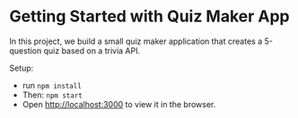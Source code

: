 # Getting Started with Quiz Maker App

In this project, we build a small quiz maker application that creates a 5-question quiz based on a trivia API.

Setup:

- run `npm install`
- Then: `npm start`
- Open [http://localhost:3000](http://localhost:3000) to view it in the browser.
